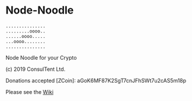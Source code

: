 # Node-Noodle
```
...............
.........oooo..
......oooo.....
...oooo........
...............
```

Node Noodle for your Crypto

(c) 2019 ConsulTent Ltd.

Donations accepted [ZCoin]: aGoK6MF87K2SgT7cnJFhSWt7u2cAS5m18p

Please see the [Wiki](https://github.com/ConsulTent/Node-Noodle/wiki)
